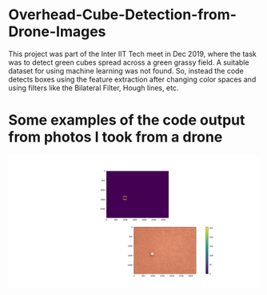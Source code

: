# Overhead-Cube-Detection-from-Drone-Images

This project was part of the Inter IIT Tech meet in Dec 2019, where the task was to detect green cubes spread across a green grassy field. A suitable dataset for using machine learning was not found. So, instead the code detects boxes using the feature extraction after changing color spaces and using filters like the Bilateral Filter, Hough lines, etc. 

# Some examples of the code output from photos I took from a drone
![First Example](https://github.com/Sadiq0123/Overhead-Cube-Detection-from-Drone-Images/blob/master/Examples/Drone_1.png)
